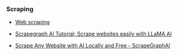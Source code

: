 

### Scraping

- [Web scraping](https://uk.wikipedia.org/wiki/Web_scraping)

- [Scrapegraph AI Tutorial; Scrape websites easily with LLaMA AI](https://www.scrapingbee.com/blog/scrapegraph-ai-tutorial-scrape-websites-easily-with-llama-ai/)

- [Scrape Any Website with AI Locally and Free - ScrapeGraphAI](https://www.youtube.com/watch?v=a0yYwnQS8V4)